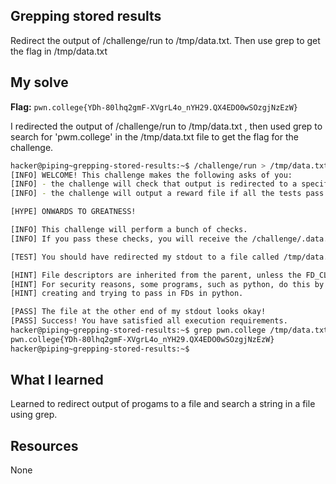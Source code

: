 ## Grepping stored results
Redirect the output of /challenge/run to /tmp/data.txt. Then use grep to get the flag in /tmp/data.txt 

## My solve
**Flag:** `pwn.college{YDh-80lhq2gmF-XVgrL4o_nYH29.QX4EDO0wSOzgjNzEzW}`

I redirected the output of /challenge/run to /tmp/data.txt , then used grep to search for 'pwm.college' in the /tmp/data.txt file to get the flag for the challenge.
```bash
hacker@piping~grepping-stored-results:~$ /challenge/run > /tmp/data.txt
[INFO] WELCOME! This challenge makes the following asks of you:
[INFO] - the challenge will check that output is redirected to a specific file path : /tmp/data.txt
[INFO] - the challenge will output a reward file if all the tests pass : /challenge/.data.txt

[HYPE] ONWARDS TO GREATNESS!

[INFO] This challenge will perform a bunch of checks.
[INFO] If you pass these checks, you will receive the /challenge/.data.txt file.

[TEST] You should have redirected my stdout to a file called /tmp/data.txt. Checking...

[HINT] File descriptors are inherited from the parent, unless the FD_CLOEXEC is set by the parent on the file descriptor.
[HINT] For security reasons, some programs, such as python, do this by default in certain cases. Be careful if you are
[HINT] creating and trying to pass in FDs in python.

[PASS] The file at the other end of my stdout looks okay!
[PASS] Success! You have satisfied all execution requirements.
hacker@piping~grepping-stored-results:~$ grep pwn.college /tmp/data.txt
pwn.college{YDh-80lhq2gmF-XVgrL4o_nYH29.QX4EDO0wSOzgjNzEzW}
hacker@piping~grepping-stored-results:~$
```

## What I learned 
Learned to redirect output of progams to a file and search a string in a file using grep. 

## Resources 
None
